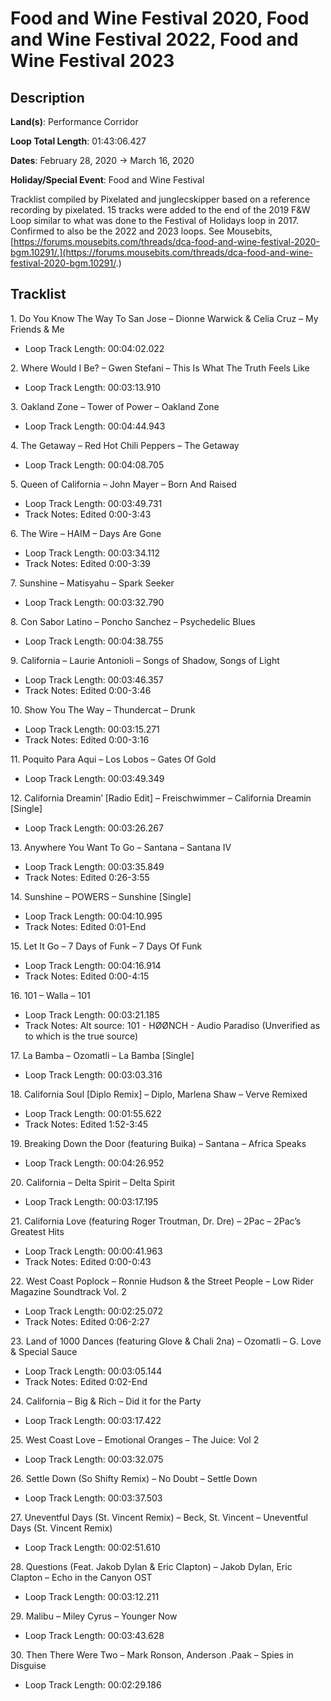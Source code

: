 # Food and Wine Festival 2020, Food and Wine Festival 2022, Food and Wine Festival 2023

## Description

**Land(s)**: Performance Corridor

**Loop Total Length**: 01:43:06.427

**Dates**: February 28, 2020 → March 16, 2020

**Holiday/Special Event**: Food and Wine Festival

Tracklist compiled by Pixelated and junglecskipper based on a reference recording by pixelated.
15 tracks were added to the end of the 2019 F&W Loop similar to what was done to the Festival of Holidays loop in 2017. Confirmed to also be the 2022 and 2023 loops. See Mousebits, [https://forums.mousebits.com/threads/dca-food-and-wine-festival-2020-bgm.10291/.](https://forums.mousebits.com/threads/dca-food-and-wine-festival-2020-bgm.10291/.)

## Tracklist

1\. Do You Know The Way To San Jose – Dionne Warwick & Celia Cruz – My Friends & Me

- Loop Track Length: 00:04:02.022

2\. Where Would I Be? – Gwen Stefani – This Is What The Truth Feels Like

- Loop Track Length: 00:03:13.910

3\. Oakland Zone – Tower of Power – Oakland Zone

- Loop Track Length: 00:04:44.943

4\. The Getaway – Red Hot Chili Peppers – The Getaway

- Loop Track Length: 00:04:08.705

5\. Queen of California – John Mayer – Born And Raised

- Loop Track Length: 00:03:49.731
- Track Notes: Edited 0:00-3:43

6\. The Wire – HAIM – Days Are Gone

- Loop Track Length: 00:03:34.112
- Track Notes: Edited 0:00-3:39

7\. Sunshine – Matisyahu – Spark Seeker

- Loop Track Length: 00:03:32.790

8\. Con Sabor Latino – Poncho Sanchez – Psychedelic Blues

- Loop Track Length: 00:04:38.755

9\. California – Laurie Antonioli – Songs of Shadow, Songs of Light

- Loop Track Length: 00:03:46.357
- Track Notes: Edited 0:00-3:46

10\. Show You The Way – Thundercat – Drunk

- Loop Track Length: 00:03:15.271
- Track Notes: Edited 0:00-3:16

11\. Poquito Para Aqui – Los Lobos – Gates Of Gold

- Loop Track Length: 00:03:49.349

12\. California Dreamin’ [Radio Edit] – Freischwimmer – California Dreamin [Single]

- Loop Track Length: 00:03:26.267

13\. Anywhere You Want To Go – Santana – Santana IV

- Loop Track Length: 00:03:35.849
- Track Notes: Edited 0:26-3:55

14\. Sunshine – POWERS – Sunshine [Single]

- Loop Track Length: 00:04:10.995
- Track Notes: Edited 0:01-End

15\. Let It Go – 7 Days of Funk – 7 Days Of Funk

- Loop Track Length: 00:04:16.914
- Track Notes: Edited 0:00-4:15

16\. 101 – Walla – 101

- Loop Track Length: 00:03:21.185
- Track Notes: Alt source: 101 - HØØNCH - Audio Paradiso (Unverified as to which is the true source)

17\. La Bamba – Ozomatli – La Bamba [Single]

- Loop Track Length: 00:03:03.316

18\. California Soul [Diplo Remix] – Diplo, Marlena Shaw – Verve Remixed

- Loop Track Length: 00:01:55.622
- Track Notes: Edited 1:52-3:45

19\. Breaking Down the Door (featuring Buika) – Santana – Africa Speaks

- Loop Track Length: 00:04:26.952

20\. California – Delta Spirit – Delta Spirit

- Loop Track Length: 00:03:17.195

21\. California Love (featuring Roger Troutman, Dr. Dre) – 2Pac – 2Pac’s Greatest Hits

- Loop Track Length: 00:00:41.963
- Track Notes: Edited 0:00-0:43

22\. West Coast Poplock – Ronnie Hudson & the Street People – Low Rider Magazine Soundtrack Vol. 2

- Loop Track Length: 00:02:25.072
- Track Notes: Edited 0:06-2:27

23\. Land of 1000 Dances (featuring Glove & Chali 2na) – Ozomatli – G. Love & Special Sauce

- Loop Track Length: 00:03:05.144
- Track Notes: Edited 0:02-End

24\. California – Big & Rich – Did it for the Party

- Loop Track Length: 00:03:17.422

25\. West Coast Love – Emotional Oranges – The Juice: Vol 2

- Loop Track Length: 00:03:32.075

26\. Settle Down (So Shifty Remix) – No Doubt – Settle Down

- Loop Track Length: 00:03:37.503

27\. Uneventful Days (St. Vincent Remix) – Beck, St. Vincent – Uneventful Days (St. Vincent Remix)

- Loop Track Length: 00:02:51.610

28\. Questions (Feat. Jakob Dylan & Eric Clapton) – Jakob Dylan, Eric Clapton – Echo in the Canyon OST

- Loop Track Length: 00:03:12.211

29\. Malibu – Miley Cyrus – Younger Now

- Loop Track Length: 00:03:43.628

30\. Then There Were Two – Mark Ronson, Anderson .Paak – Spies in Disguise

- Loop Track Length: 00:02:29.186
